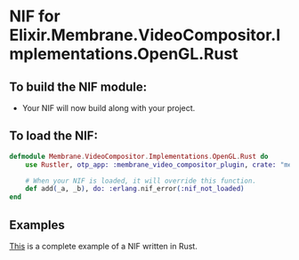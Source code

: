 # NIF for Elixir.Membrane.VideoCompositor.Implementations.OpenGL.Rust

## To build the NIF module:

- Your NIF will now build along with your project.

## To load the NIF:

```elixir
defmodule Membrane.VideoCompositor.Implementations.OpenGL.Rust do
    use Rustler, otp_app: :membrane_video_compositor_plugin, crate: "membrane_videocompositor_opengl_rust"

    # When your NIF is loaded, it will override this function.
    def add(_a, _b), do: :erlang.nif_error(:nif_not_loaded)
end
```

## Examples

[This](https://github.com/hansihe/NifIo) is a complete example of a NIF written in Rust.

